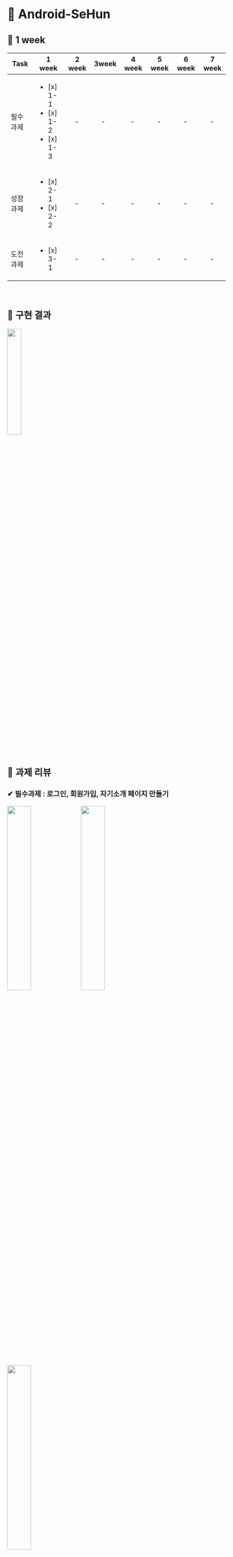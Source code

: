 # &#128154; Android-SeHun

## &#128204; 1 week

| Task           |1 week|2 week|3week|4 week|5 week|6 week|7 week|
|----------------|---------------|---------------|----------------|-----------|-----------|-----------|-----------|
| 필수 과제 | <ul><li> [x] 1-1</li><li> [x] 1-2</li><li> [x] 1-3 |　- |　- |　- |　- |　- | 　- |
| 성장 과제 | <ul><li> [x] 2-1</li><li> [x] 2-2 |　- |　- | 　- |　- |　- |　- |
| 도전 과제 | <ul><li> [x] 3-1</li> |　- |　- | 　- |　- |　- |　- |

<br/>

## &#128204; 구현 결과

<img src="https://user-images.githubusercontent.com/81347125/164276484-398e7dd2-a414-46dc-b4f5-8d4139234367.gif" width="25%"> 
<br/>

## &#128204; 과제 리뷰

### &#10004; 필수과제 : 로그인, 회원가입, 자기소개 페이지 만들기

<img src="https://user-images.githubusercontent.com/81347125/164273755-3fdae97f-48f9-493c-a734-a2c2a08f1aad.jpg" width = "33%"> <img src="https://user-images.githubusercontent.com/81347125/164275877-09af936b-fb05-45b4-989d-484f41271725.jpg" width = "33%"> <img src="https://user-images.githubusercontent.com/81347125/164275892-ea6f48d3-448b-49ba-9e08-f8e01043bec9.jpg" width="33%">
<br>

#### 1. SignInActivity, SignUpActivity TextView 분기처리

> SignInActivity, SignUpActivity

 ``` kotlin
 val etId = etSigninId.text.toString()
 val etPw = etSigninPw.text.toString()

 if (etId.isEmpty() || etPw.isEmpty()) {
     shortToast("로그인 실패")
 } else {
     shortToast("${etId}님 환영합니다")
 }
 ```

 ``` kotlin
 val etName = etSignupName.text.toString()
 val etId = etSignupId.text.toString()
 val etPw = etSignupPw.text.toString()

 if (etId.isEmpty() || etPw.isEmpty() || etName.isEmpty()) {
     shortToast("입력되지 않은 정보가 있습니다")
 } else {
     shortToast("회원가입이 완료되었습니다") 
 }
 ```

#### 2. 토스트 메시지 출력

> util 추가

 ``` kotlin
 fun Context.shortToast(message: String) {
    Toast.makeText(this, message, Toast.LENGTH_SHORT).show()
 }
 ```

 ``` kotlin
 shortToast("로그인 실패")
 ```

#### 3. EditTextView 입력 내용 숨기기

 ``` kotlin
 android:inputType="textPersonName"
 ```

#### 4. EditTextView 미리보기

 ``` kotlin
 android:hint="@string/et_signin_id"
 ```

#### 5. 버튼 이벤트 처리

> SignInActivity, SignUpActivity

 ``` kotlin
 btnSigninLogin.setOnClickListener {
     startActivity(Intent(this@SignInActivity, HomeActivity::class.java))
 }
 ```

 ``` kotlin
 btnSignUpLogin.setOnClickListener {
     finish()
 }
 ```

#### 6. 자기소개 페이지 만들기

 <img src="https://user-images.githubusercontent.com/81347125/167310597-b3136478-edf6-4a5a-9500-9262c5ccadf9.png" width = "20%">
 
---

### &#10004; 성장과제 : 화면이동 + @, 사진 1:1 비율 및 스크롤 구현

<img src="https://user-images.githubusercontent.com/81347125/164283543-546238d9-593a-44f3-81b8-27174ba3d30c.jpg" width = "33%"> <img src="https://user-images.githubusercontent.com/81347125/164283553-a906587e-8c60-4fb1-bd25-bd767869635f.jpg" width = "33%"> 
<br>

#### 1. 회원가입 성공 시, 입력했던 아이디 및 패스워드 로그인 뷰로 이동(registerForActivityResult)

> 1. SignInActivity에서 ActivityResult에 대한 콜백 등록 및 양방향 Launcher 생성

 ``` kotlin
 val resultLauncher =
     registerForActivityResult(ActivityResultContracts.StartActivityForResult()) { result ->
         if (result.resultCode == Activity.RESULT_OK) {
             val myData: Intent? = result.data
             ...
         }
     }
 ```

> 2. 위에 생성한 런처의 인자로 Intent를 담아, SignUpActivity 실행

 ``` kotlin
 btnSigninSignup.setOnClickListener {
     resultLauncher.launch(Intent(this@SignInActivity, SignUpActivity::class.java))
 }
 ```

> 3. SignUpActivity에서 putExtra를 통해 변수에 아이디 및 비밀번호 값을 담고, SignUpActivity를 종료시킴

 ``` kotlin
 btnSignupDone.setOnClickListener {
     val etName = etSignupName.text.toString()
     val etId = etSignupId.text.toString()
     val etPw = etSignupPw.text.toString()

     fun passingIntent() {
         val intent = Intent(this@SignUpActivity, SignInActivity::class.java)
         intent.putExtra("id", etId)
         intent.putExtra("pw", etPw)
         setResult(Activity.RESULT_OK, intent)
         finish()
     }
 }
  ```

> 4. SignInActivity로 돌아와, 콜백 확인 후, 해당 결과값을 TextView에 세팅

 ``` kotlin
 if (result.resultCode == Activity.RESULT_OK) {
     val myData: Intent? = result.data
     binding.etSigninId.setText(myData?.getStringExtra("id"))
     binding.etSigninPw.setText(myData?.getStringExtra("pw"))
 }
 ```

#### 2. 스크롤 뷰 구현

> HomeActivity.xml에 ScrollView 생성

  ``` kotlin
 <androidx.core.widget.NestedScrollView
      android:layout_width="match_parent"
      android:layout_height="match_parent"> 
      ...
 </androidx.core.widget.NestedScrollView>
  ```

#### 3. 이미지 비율 1:1 설정

> imageView 속성에 해당 코드 추가

 ``` kotlin
 app:layout_constraintDimensionRatio="1:1"
 ```

 
---

### &#10004; 도전과제 : DataBinding 및 MVVM 구현

<img src="https://user-images.githubusercontent.com/81347125/164284287-2224e365-c1ee-41a8-91c1-46770970ea4a.jpg" width = "33%"> <img src="https://user-images.githubusercontent.com/81347125/164284514-c3f22daf-7efe-46d2-8e56-44c50a24e244.jpg" width = "33%"> 
<br>

#### 1. DataBinding을 사용해 데이터 넣기

> 1. build.gradle 세팅

 ``` kotlin
 buildFeatures {
     dataBinding true
 }
 ```

> 2. 레이아웃 파일 수정, 루트를 layout으로 변경, data 태그 추가, variable 설정

 ``` kotlin
 <data>

     <variable
         name="home"
         type="com.example.sehun.feature.home.HomeData" />
 </data>
 ```

> 3. Data Class 생성

 ``` kotlin
 data class HomeData(
      ...
 )
 ```

> 4. 데이터 바인딩 설정

 ``` kotlin
 private lateinit var binding: ActivityHomeBinding

 override fun onCreate(savedInstanceState: Bundle?) {
     super.onCreate(savedInstanceState)
     binding = DataBindingUtil.setContentView(this, R.layout.activity_home)

     dataBinding()
 }
 ```

> 5. Data class 연결

 ``` kotlin
 private fun dataBinding() {
    binding.home = HomeData(
    ...
    )
 }
 ```

> 6. 뷰에서 데이터 넣기

 ``` kotlin
 android:text="@{home.name}"
 android:text="@{home.mbti}"
 ...
 ```

#### 2. DataBinding을 사용해 이미지 넣기

> 1. BindingAdapter object, 함수 구현

  ``` kotlin
  @JvmStatic
  @BindingAdapter("imgResId") // 사용하게 될 attribute
  fun setImageResId(imageview: ImageView, resId: Int) {
      imageview.setImageResource(resId)
  }
  ```

> 2. 뷰에서 이미지 넣기

 ``` kotlin
 app:imgResId="@{home.resid}"
 ```
 
---

## &#128204; 추가자료

#### 1. ViewBinding과 DataBinding 더 [알아보기](https://s2ehun.tistory.com/)

#### 2. registerForActivityResult 더 [알아보기](https://s2ehun.tistory.com/)

